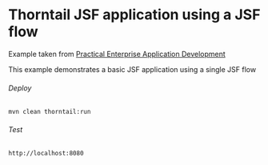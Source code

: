Thorntail JSF application using a JSF flow
=====================================

Example taken from [Practical Enterprise Application Development](http://www.itbuzzpress.com/ebooks/java-ee-7-development-on-wildfly.html)

This example demonstrates a basic JSF application using a single JSF flow

###### Deploy
```shell
mvn clean thorntail:run
```
###### Test
```shell
http://localhost:8080 
```
 
